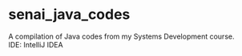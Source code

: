 # senai_java_codes
A compilation of Java codes from my Systems Development course.
<br>IDE: IntelliJ IDEA